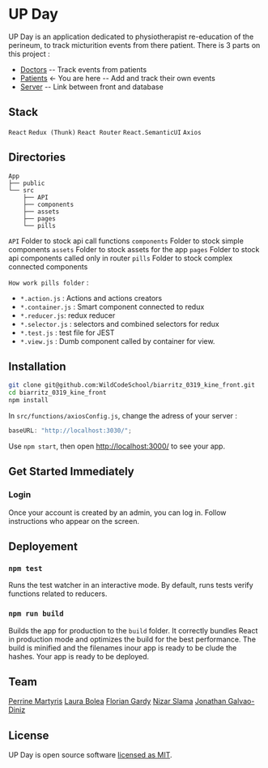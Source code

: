 # UP Day

UP Day is an application dedicated to physiotherapist re-education of the perineum, to track micturition events from there patient.
There is 3 parts on this project :

- [Doctors](https://github.com/WildCodeSchool/biarritz_0319_kine_admin)
  -- Track events from patients
- [Patients](https://github.com/WildCodeSchool/biarritz_0319_kine_front) <- You are here
  -- Add and track their own events
- [Server](https://github.com/WildCodeSchool/biarritz_0319_kine_back)
  -- Link between front and database

## Stack

`React` `Redux (Thunk)` `React Router` `React.SemanticUI` `Axios`

## Directories

```
App
├── public
└── src
    ├── API
    ├── components
    ├── assets
    ├── pages
    └── pills
```

`API` Folder to stock api call functions
`components` Folder to stock simple components
`assets` Folder to stock assets for the app
`pages` Folder to stock api components called only in router
`pills` Folder to stock complex connected components

`How work pills folder` :

- `*.action.js` : Actions and actions creators
- `*.container.js` : Smart component connected to redux
- `*.reducer.js`: redux reducer
- `*.selector.js` : selectors and combined selectors for redux
- `*.test.js` : test file for JEST
- `*.view.js` : Dumb component called by container for view.

## Installation

```bash
git clone git@github.com:WildCodeSchool/biarritz_0319_kine_front.git
cd biarritz_0319_kine_front
npm install
```

In `src/functions/axiosConfig.js`, change the adress of your server :

```js
baseURL: "http://localhost:3030/";
```

Use `npm start`, then open [http://localhost:3000/](http://localhost:3000/) to see your app.

## Get Started Immediately

### Login

Once your account is created by an admin, you can log in.
Follow instructions who appear on the screen.

## Deployement

### `npm test`

Runs the test watcher in an interactive mode.
By default, runs tests verify functions related to reducers.

### `npm run build`

Builds the app for production to the `build` folder.
It correctly bundles React in production mode and optimizes the build for the best performance.
The build is minified and the filenames inour app is ready to be clude the hashes.
Your app is ready to be deployed.

## Team

[Perrine Martyris](https://www.linkedin.com/in/perrinemartyris/)
[Laura Bolea](https://www.linkedin.com/in/laura-bolea/)
[Florian Gardy](https://www.linkedin.com/in/florian-gardy/)
[Nizar Slama](https://www.linkedin.com/in/nizar-slama-197b3b182/)
[Jonathan Galvao-Diniz](https://www.linkedin.com/in/jonathan-galvao-diniz/)

## License

UP Day is open source software [licensed as MIT](https://github.com/WildCodeSchool/biarritz_0319_kine_admin/blob/master/LICENSE).
